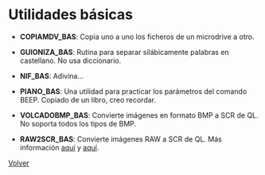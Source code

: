 # Utilidades básicas

* **COPIAMDV_BAS**: Copia uno a uno los ficheros de un microdrive a otro.

* **GUIONIZA_BAS**: Rutina para separar silábicamente palabras en castellano. No usa diccionario.

* **NIF_BAS**: Adivina...

* **PIANO_BAS**: Una utilidad para practicar los parámetros del comando BEEP. Copiado de un libro, creo recordar.

* **VOLCADOBMP_BAS**: Convierte imágenes en formato BMP a SCR de QL. No soporta todos los tipos de BMP.

* **RAW2SCR_BAS**: Convierte imágenes RAW a SCR de QL. Más información [aquí](https://github.com/JavGuerra/Sinclair-QL-classic-palettes "Sinclair QL classic palettes") y [aquí](http://sinclairql.speccy.org/articulos/trucos/qlpal.htm "Exprimiendo la paleta del QL").

[Volver](../README.md)
